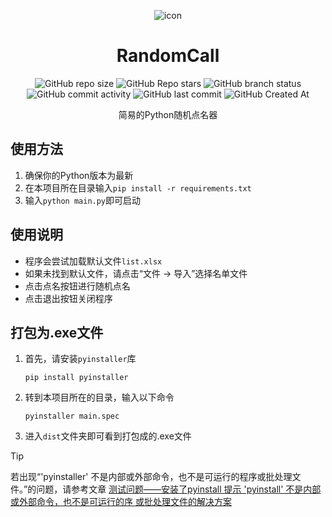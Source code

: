 <div align="center">

![icon](https://github.com/user-attachments/assets/43b3bb7e-5dd7-45cf-993c-e968d9051d51)

# RandomCall
![GitHub repo size](https://img.shields.io/github/repo-size/Meltide/RandomCall)
![GitHub Repo stars](https://img.shields.io/github/stars/Meltide/RandomCall?style=flat)
![GitHub branch status](https://img.shields.io/github/checks-status/Meltide/RandomCall/main)
![GitHub commit activity](https://img.shields.io/github/commit-activity/t/Meltide/RandomCall)
![GitHub last commit](https://img.shields.io/github/last-commit/Meltide/RandomCall)
![GitHub Created At](https://img.shields.io/github/created-at/Meltide/RandomCall) 

简易的Python随机点名器

</div>

## 使用方法
1. 确保你的Python版本为最新
2. 在本项目所在目录输入`pip install -r requirements.txt`
3. 输入`python main.py`即可启动

## 使用说明
- 程序会尝试加载默认文件`list.xlsx`
- 如果未找到默认文件，请点击“文件 -> 导入”选择名单文件
- 点击点名按钮进行随机点名
- 点击退出按钮关闭程序

## 打包为.exe文件
1. 首先，请安装`pyinstaller`库
    ```
    pip install pyinstaller
    ```
2. 转到本项目所在的目录，输入以下命令
    ```
    pyinstaller main.spec
    ```
3. 进入`dist`文件夹即可看到打包成的.exe文件

> [!TIP]
> 若出现“'pyinstaller' 不是内部或外部命令，也不是可运行的程序或批处理文件。”的问题，请参考文章 [测试问题——安装了pyinstall 提示 'pyinstall' 不是内部或外部命令，也不是可运行的序 或批处理文件的解决方案](https://www.cnblogs.com/chenyq/p/15190506.html)
